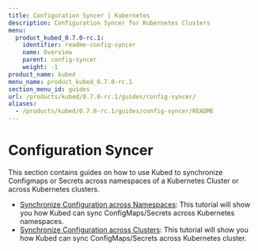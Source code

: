 ```yaml
---
title: Configuration Syncer | Kubernetes
description: Configuration Syncer for Kubernetes Clusters
menu:
  product_kubed_0.7.0-rc.1:
    identifier: readme-config-syncer
    name: Overview
    parent: config-syncer
    weight: -1
product_name: kubed
menu_name: product_kubed_0.7.0-rc.1
section_menu_id: guides
url: /products/kubed/0.7.0-rc.1/guides/config-syncer/
aliases:
  - /products/kubed/0.7.0-rc.1/guides/config-syncer/README
---
```


# Configuration Syncer

This section contains guides on how to use Kubed to synchronize Configmaps or Secrets across namespaces of a Kubernetes Cluster or across Kubernetes clusters.

- [Synchronize Configuration across Namespaces](/products/kubed/0.7.0-rc.1/guides/config-syncer/intra-cluster): This tutorial will show you how Kubed can sync ConfigMaps/Secrets across Kubernetes namespaces.
- [Synchronize Configuration across Clusters](/products/kubed/0.7.0-rc.1/guides/config-syncer/inter-cluster): This tutorial will show you how Kubed can sync ConfigMaps/Secrets across Kubernetes cluster.
